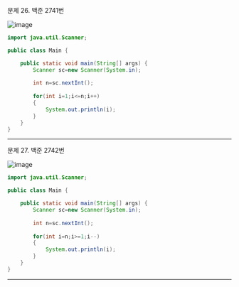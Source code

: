 문제 26. 백준 2741번

![image](https://user-images.githubusercontent.com/100551348/165096444-3e21bc4b-5373-452b-b2b0-cc3cd0d5167e.png)

~~~java
import java.util.Scanner;

public class Main {

	public static void main(String[] args) {
		Scanner sc=new Scanner(System.in);
		
		int n=sc.nextInt();
		
		for(int i=1;i<=n;i++)
		{
			System.out.println(i);
		}
	}
}
~~~

***

문제 27. 백준 2742번

![image](https://user-images.githubusercontent.com/100551348/165096776-525f4160-00dd-4f16-b7f0-79c8b27ffafc.png)

~~~java
import java.util.Scanner;

public class Main {

	public static void main(String[] args) {
		Scanner sc=new Scanner(System.in);
		
		int n=sc.nextInt();
		
		for(int i=n;i>=1;i--)
		{
			System.out.println(i);
		}
	}
}
~~~

***

